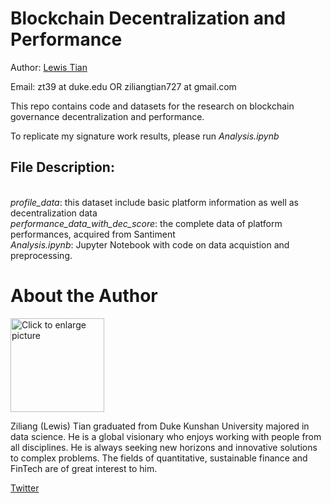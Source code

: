 # Blockchain Decentralization and Performance
Author: [Lewis Tian](www.linkedin.com/in/lewistian)

Email: zt39 at duke.edu OR ziliangtian727 at gmail.com

This repo contains code and datasets for the research on blockchain governance decentralization and performance.

To replicate my signature work results, please run <i>Analysis.ipynb</i>

## File Description:
<br><i>profile_data</i>: this dataset include basic platform information as well as decentralization data
<br><i>performance_data_with_dec_score</i>: the complete data of platform performances, acquired from Santiment
 <br><i>Analysis.ipynb</i>: Jupyter Notebook with code on data acquistion and preprocessing. 


# About the Author

<img src="https://drive.google.com/uc?export=view&id=1U7s9wWNlQh9qitt_J9UdWl8V9MX87Bbi" style="width: 150px; max-width: 100%; height: auto" title="Click to enlarge picture" />
  
Ziliang (Lewis) Tian graduated from Duke Kunshan University majored in data science. He is a global visionary who enjoys working with people from all disciplines. He is always seeking new horizons and innovative solutions to complex problems. The fields of quantitative, sustainable finance and FinTech are of great interest to him. 

[Twitter](https://twitter.com/LewisTian5)

